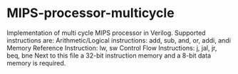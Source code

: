 # MIPS-processor-multicycle
Implementation of multi cycle MIPS processor in Verilog.
Supported instructions are:
Arithmetic/Logical instructions: add, sub, and, or, addi, andi
Memory Reference Instruction: lw, sw
Control Flow Instructions: j, jal, jr, beq, bne
Next to this file a 32-bit instruction memory and a 8-bit data memory is required.
